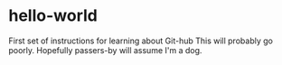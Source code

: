 # hello-world
First set of instructions for learning about Git-hub
This will probably go poorly.
Hopefully passers-by will assume I'm a dog.
